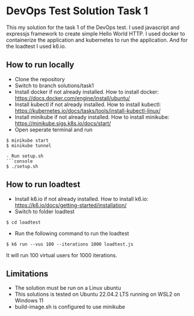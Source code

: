 # DevOps Test Solution Task 1
This my solution for the task 1 of the DevOps test.
I used javascript and expressjs framework to create simple Hello World HTTP.
I used docker to containerize the application and kubernetes to run the application.
And for the loadtest I used k6.io.

## How to run locally
- Clone the repository
- Switch to branch solutions/task1
- Install docker if not already installed. How to install docker: https://docs.docker.com/engine/install/ubuntu/
- Install kubectl if not already installed. How to install kubectl: https://kubernetes.io/docs/tasks/tools/install-kubectl-linux/
- Install minikube if not already installed. How to install minikube: https://minikube.sigs.k8s.io/docs/start/
- Open seperate terminal and run
```console
$ minikube start
$ minikube tunnel
```
```console
- Run setup.sh
```console
$ ./setup.sh
```

## How to run loadtest
- Install k6.io if not already installed. How to install k6.io: https://k6.io/docs/getting-started/installation/
- Switch to folder loadtest
```console
$ cd loadtest
```
- Run the following command to run the loadtest
```console
$ k6 run --vus 100 --iterations 1000 loadtest.js
```
It will run 100 virtual users for 1000 iterations.

## Limitations
- The solution must be run on a Linux ubuntu
- This solutions is tested on Ubuntu 22.04.2 LTS running on WSL2 on Windows 11
- build-image.sh is configured to use minikube